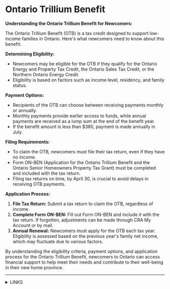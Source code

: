# Ontario Trillium Benefit

**Understanding the Ontario Trillium Benefit for Newcomers:**

The Ontario Trillium Benefit (OTB) is a tax credit designed to support low-income families in Ontario. Here's what newcomers need to know about this benefit:

**Determining Eligibility:**

* Newcomers may be eligible for the OTB if they qualify for the Ontario Energy and Property Tax Credit, the Ontario Sales Tax Credit, or the Northern Ontario Energy Credit.
* Eligibility is based on factors such as income level, residency, and family status.

**Payment Options:**

* Recipients of the OTB can choose between receiving payments monthly or annually.
* Monthly payments provide earlier access to funds, while annual payments are received as a lump sum at the end of the benefit year.
* If the benefit amount is less than $360, payment is made annually in July.

**Filing Requirements:**

* To claim the OTB, newcomers must file their tax return, even if they have no income.
* Form ON-BEN (Application for the Ontario Trillium Benefit and the Ontario Senior Homeowners Property Tax Grant) must be completed and included with the tax return.
* Filing tax returns on time, by April 30, is crucial to avoid delays in receiving OTB payments.

**Application Process:**

1. **File Tax Return:** Submit a tax return to claim the OTB, regardless of income.
2. **Complete Form ON-BEN:** Fill out Form ON-BEN and include it with the tax return. If forgotten, adjustments can be made through CRA My Account or by mail.
3. **Annual Renewal:** Newcomers must apply for the OTB each tax year. Eligibility is assessed based on the previous year's family net income, which may fluctuate due to various factors.

By understanding the eligibility criteria, payment options, and application process for the Ontario Trillium Benefit, newcomers to Ontario can access financial support to help meet their needs and contribute to their well-being in their new home province.

***

<details>

<summary>LINKS</summary>

ON-BEN form:\
[https://www.canada.ca/en/revenue-agency/services/forms-publications/tax-packages-years/general-income-tax-benefit-package/ontario/5006-tg.html](https://www.canada.ca/en/revenue-agency/services/forms-publications/tax-packages-years/general-income-tax-benefit-package/ontario/5006-tg.html)

</details>
